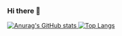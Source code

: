 ### Hi there 👋

[![Anurag's GitHub stats](https://github-readme-stats.vercel.app/api?username=paraizofelipe&show_icons=true&count_private=true&theme=gruvbox)
](https://github.com/paraizofelipe)
[![Top Langs](https://github-readme-stats.vercel.app/api/top-langs/?username=paraizofelipe&layout=compact&show_icons=true&theme=gruvbox)](https://github.com/paraizofelipe)
